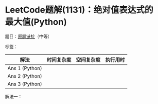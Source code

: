 # LeetCode题解(1131)：绝对值表达式的最大值(Python)

题目：[原题链接](https://leetcode-cn.com/problems/maximum-of-absolute-value-expression/)（中等）

标签：

| 解法           | 时间复杂度 | 空间复杂度 | 执行用时 |
| -------------- | ---------- | ---------- | -------- |
| Ans 1 (Python) |            |            |          |
| Ans 2 (Python) |            |            |          |
| Ans 3 (Python) |            |            |          |

解法一：

